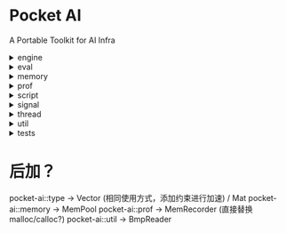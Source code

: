 # Pocket AI

A Portable Toolkit for AI Infra

<details>
<summary>engine</summary>

* [cl](https://github.com/cjmcv/pocket-ai/tree/master/engine/cl): A small computing framework based on opencl. 
This framework is designed to help you quickly call Opencl API to do the calculations you need.

```cpp
// Usage: After ensuring that your OpenCL is ready, you only need to include this header file. 
//        For more details, please refer to example/cl.
#include "pocket-ai/engine/cl/engine.hpp"
```

* [vk](https://github.com/cjmcv/pocket-ai/tree/master/engine/vk): A small computing framework based on vulkan. 
This framework is designed to help you quickly call vulkan's computing API to do the calculations you need.

```cpp
// Usage: After ensuring that your Vulkan is ready, you only need to include this header file. 
//        For more details, please refer to example/vk.
#include "pocket-ai/engine/vk/engine.hpp"
```

* [graph](https://github.com/cjmcv/pocket-ai/tree/master/engine/graph): A small multitasking scheduler that can quickly build efficient pipelines for your multiple tasks.

```cpp
// Usage: Only need to include this header file.
//        For more details, please refer to tests/engine/graph/graph_test.cpp.
#include "pocket-ai/engine/graph/graph.hpp"
```

* [infer](https://github.com/cjmcv/pocket-ai/tree/master/engine/infer): A tiny inference engine for microprocessors, with a library size of only 10K+.

```cpp
// Usage:1. Export your tflite model to a header file, 
//          as shown in file example/infer/export_model.sh. 
//          You will get a model structure file named x_model.h 
//          and a model weight file named x_model_params.h. 
//       2. Directly #include "x_model.h" and call Init, Run, and Deinit for utilization.
//
// More: 1. Use generate_test_models_tinynn.py to generate 
//          a custom model based on TinyNN for experiments. 
//          As shown in file example/infer/generate_model.sh.
//       2. Generate test data based on TFLite to verify whether 
//          the inference is correct. As shown in file 
//          example/infer/export_model.sh and example/infer/infer_main.cpp
```

</details>

<details>
<summary>eval</summary>

* [llm](https://github.com/cjmcv/pocket-ai/tree/master/eval/llm): A small tool is used to quickly verify whether the end-to-end calculation results are correct when accelerating and optimizing the large language model (LLM) inference engine.

```bash
# Usage: Refer to eval/llm/run.sh.
```
</details>

<details>
<summary>memory</summary>

* align_alloc: Byte-aligned memory allocation.
* allocator: Memory management for memory reuse.
* blocking_queue: A blocking producer-consumer queue using condition_variable and queue.
* frame_shift_cache: Manage the frame shift in audio processing.
* huffman_encoder: Compress the large arrays such as DL models.
* ring_buffer: A blocking ringbuffer.

</details>

<details>
<summary>prof</summary>

* cpu_selector: Choose which CPU core you want to run your code on.
* peak_perf_detector: Evaluate the peak CPU performance using FMLA instructions.
* timer

</details>

<details>
<summary>script</summary>

* obfuscator_a: An immature solution for obfuscating the .a static library. It's necessary to verify the usability of the generated library.

</details>

<details>
<summary>signal</summary>

* rfft / irfft: kiss_fft warpper.

</details>

<details>
<summary>thread</summary>

* internal_thread: It is commonly used for GPU data prefetching.
* thread_pool

</details>

<details>
<summary>util</summary>

* bmp_reader
* logger

</details>

<details>
<summary>tests</summary>

Unit tests
```bash
cd tests && ./build_win_x86.bat # windows
cd tests && ./build.sh          # linux
# run
.\bin\unit_tests
```
</details>


# 后加？
pocket-ai::type -> Vector (相同使用方式，添加约束进行加速) / Mat
pocket-ai::memory -> MemPool
pocket-ai::prof -> MemRecorder (直接替换malloc/calloc?) 
pocket-ai::util -> BmpReader